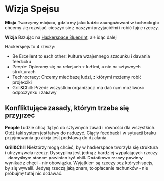# Wizja Spejsu

**Misja**
Tworzymy miejsce, gdzie my jako ludzie zaangażowani w technologie chcemy się rozwijać, cieszyć się z naszymi przyjaciółmi i robić fajne rzeczy.

**Wizja**
Bazując na [Hackerspace Blueprint](https://github.com/0x20/hackerspace-blueprint), ale idąc dalej.

Hackerspejs to 4 rzeczy:
- Be Excellent to each other: Kultura wzajemnego szacunku i dawania feedacku
- People: Opieramy się na relacjach z ludźmi, a nie na sztywnych strukturach
- Technocracy: Chcemy mieć bazę ludzi, z którymi możemy robić projekciki
- Grill&Chill: Przede wszystkim organizacja ma dać nam możliwość odpoczynku i zabawy

## Konfliktujące zasady, którym trzeba się przyjrzeć

**People**
Ludzie chcą dążyć do sztywnych zasad i równości dla wszystkich.
Otóż taki system jest łatwy do nadużyć.
Ciągły feedback i w sytuacji braku przyjmowania go akcja jest podstawą do działania.

**Grill&Chill**
Niektórzy mogą chcieć, by w hackerspace tworzyła się struktura i utrzymywała rzeczy.
Dyscyplina jest jedną z bardziej wypalających rzeczy - domyślnym stanem powinien być chill.
Dodatkowe rzeczy powinny wynikać z chęci - nie obowiązku.
Wyjątkiem są rzeczy bez których spejs, by się wywalił.
Jedyną rzeczą jaką znam, to opłacanie rachunków - nie próbujmy tutaj nic dodawać.
